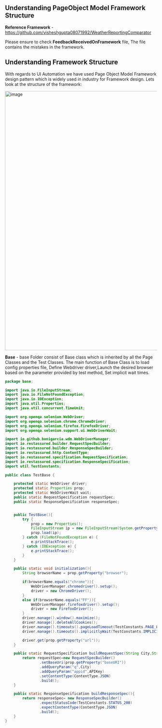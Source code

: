## Understanding PageObject Model Framework Structure


**Reference Framework**  - https://github.com/visheshgupta08071992/WeatherReportingComparator

Please ensure to check **FeedbackReceivedOnFramework** file, The file contains the mistakes in the framework.

## Understanding Framework Structure

With regards to UI Automation we have used Page Object Model Framework design pattern which is widely used in industry for Framework design. Lets look at the structure of the framework:

<img width="838" height="855" alt="image" src="https://github.com/user-attachments/assets/8b88ddba-e818-4179-9dae-3f5151b407c8" />


**Base** - base Folder consist of Base class which is inherited by all the Page Classes and the Test Classes. The main function of Base Class is to load config properties file, Define Webdriver driver,Launch the desired browser based on the parameter provided by test method, Set implicit wait times.

```java
package base;

import java.io.FileInputStream;
import java.io.FileNotFoundException;
import java.io.IOException;
import java.util.Properties;
import java.util.concurrent.TimeUnit;

import org.openqa.selenium.WebDriver;
import org.openqa.selenium.chrome.ChromeDriver;
import org.openqa.selenium.firefox.FirefoxDriver;
import org.openqa.selenium.support.ui.WebDriverWait;

import io.github.bonigarcia.wdm.WebDriverManager;
import io.restassured.builder.RequestSpecBuilder;
import io.restassured.builder.ResponseSpecBuilder;
import io.restassured.http.ContentType;
import io.restassured.specification.RequestSpecification;
import io.restassured.specification.ResponseSpecification;
import util.TestConstants;

public class TestBase {

	protected static WebDriver driver;
	protected static Properties prop;
	protected static WebDriverWait wait;
	public static RequestSpecification requestSpec;
	public static ResponseSpecification responseSpec;


	public TestBase(){
		try {
			prop = new Properties();
			FileInputStream ip = new FileInputStream(System.getProperty("user.dir")+ "/src/main/java/config/WeatherReporting.properties");
			prop.load(ip);
		} catch (FileNotFoundException e) {
			e.printStackTrace();
		} catch (IOException e) {
			e.printStackTrace();
		}
	}

	public static void initialization(){
		String browserName = prop.getProperty("browser");

		if(browserName.equals("chrome")){
			WebDriverManager.chromedriver().setup();
			driver = new ChromeDriver();
		}
		else if(browserName.equals("FF")){
			WebDriverManager.firefoxdriver().setup();
			driver = new FirefoxDriver();
		}
		driver.manage().window().maximize();
		driver.manage().deleteAllCookies();
		driver.manage().timeouts().pageLoadTimeout(TestConstants.PAGE_LOAD_TIMEOUT, TimeUnit.SECONDS);
		driver.manage().timeouts().implicitlyWait(TestConstants.IMPLICIT_WAIT, TimeUnit.SECONDS);

		driver.get(prop.getProperty("url"));
	}

	public static RequestSpecification buildRequestSpec(String City,String APIKey){
		return requestSpec=new RequestSpecBuilder()
				.setBaseUri(prop.getProperty("baseURI"))
				.addQueryParam("q",City)
				.addQueryParam("appid",APIKey)
				.setContentType(ContentType.JSON)
				.build();
	}

	public static ResponseSpecification buildResponseSpec(){
		return responseSpec= new ResponseSpecBuilder()
				.expectStatusCode(TestConstants.STATUS_200)
				.expectContentType(ContentType.JSON)
				.build();
	}
}

```
